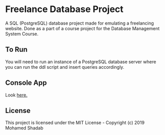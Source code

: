 # Freelance Database Project

A SQL (PostgreSQL) database project made for emulating a freelancing website. Done as a part of a course project for the Database Management System Course.

## To Run

You will need to run an instance of a PostgreSQL database server where you can run the ddl script and insert queries accordingly.

## Console App

Look [here.](./console_app/README.md)

## License

This project is licensed under the MIT License - Copyright (c) 2019 Mohamed Shadab
